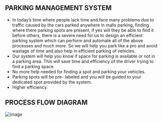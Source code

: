## PARKING MANAGEMENT SYSTEM 
* In today’s time where people lack time and face many problems due to traffic caused by the cars parked anywhere in malls parking, finding where there parking spots are present, if yes will they be able to find it before others, there is a severe need for us to design an efficient parking system which can perform and automate all of the above processes and much more. So we will help you park like a pro and avoid wastage of time and also help in efficient parking of vehicles. 
* Our system will help you know if space for parking is available or not in a parking area. This will save time and efficiency of the driver trying to find a parking space.
* No more help needed for finding a spot and parking your vehicles.
* Parking spots will be pre- labeled and you will be guided to your dedicated spot provided by the system.
* Higher efficiency.
## PROCESS FLOW DIAGRAM
![image](https://github.com/hemnsue/Parking_MANAGEMENT_System/assets/73696432/9e1ab43e-e8aa-4629-9b93-4d5ea1b11e76)
